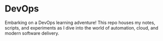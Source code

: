 # DevOps
Embarking on a DevOps learning adventure! This repo houses my notes, scripts, and experiments as I dive into the world of automation, cloud, and modern software delivery. 

